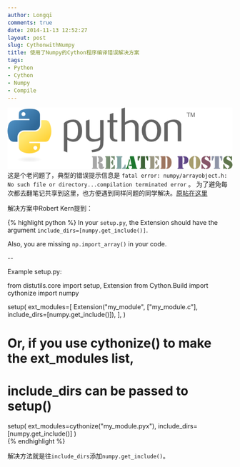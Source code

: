 ```yaml
---
author: Longqi
comments: true
date: 2014-11-13 12:52:27
layout: post
slug: CythonwithNumpy
title: 使用了Numpy的Cython程序编译错误解决方案
tags:
- Python
- Cython
- Numpy
- Compile
---
```

![Python](/public/images/python.png)
这是个老问题了，典型的错误提示信息是 `fatal error: numpy/arrayobject.h: No such file or directory...compilation terminated error` 。 为了避免每次都去翻笔记共享到这里，也方便遇到同样问题的同学解决。[原帖在这里](https://stackoverflow.com/questions/14657375/cython-fatal-error-numpy-arrayobject-h-no-such-file-or-directory)

解决方案中Robert Kern提到：

{% highlight python %}
In your `setup.py`, the Extension should have the argument `include_dirs=[numpy.get_include()]`.

Also, you are missing `np.import_array()` in your code.

--

Example setup.py:

from distutils.core import setup, Extension
from Cython.Build import cythonize
import numpy

setup(
    ext_modules=[
        Extension("my_module", ["my_module.c"],
                  include_dirs=[numpy.get_include()]),
    ],
)

# Or, if you use cythonize() to make the ext_modules list,
# include_dirs can be passed to setup()

setup(
    ext_modules=cythonize("my_module.pyx"),
    include_dirs=[numpy.get_include()]
)  
{% endhighlight %}

  

解决方法就是往`include_dirs`添加`numpy.get_include()`。

